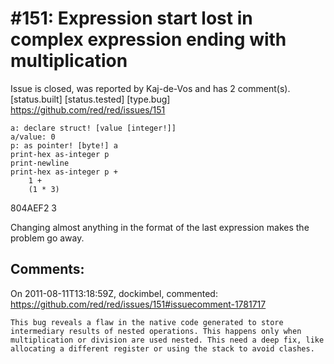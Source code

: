 
#151: Expression start lost in complex expression ending with multiplication
================================================================================
Issue is closed, was reported by Kaj-de-Vos and has 2 comment(s).
[status.built] [status.tested] [type.bug]
<https://github.com/red/red/issues/151>

```
a: declare struct! [value [integer!]]
a/value: 0
p: as pointer! [byte!] a
print-hex as-integer p
print-newline
print-hex as-integer p +
    1 +
    (1 * 3)
```

804AEF2
3

Changing almost anything in the format of the last expression makes the problem go away.



Comments:
--------------------------------------------------------------------------------

On 2011-08-11T13:18:59Z, dockimbel, commented:
<https://github.com/red/red/issues/151#issuecomment-1781717>

    This bug reveals a flaw in the native code generated to store intermediary results of nested operations. This happens only when multiplication or division are used nested. This need a deep fix, like allocating a different register or using the stack to avoid clashes.

